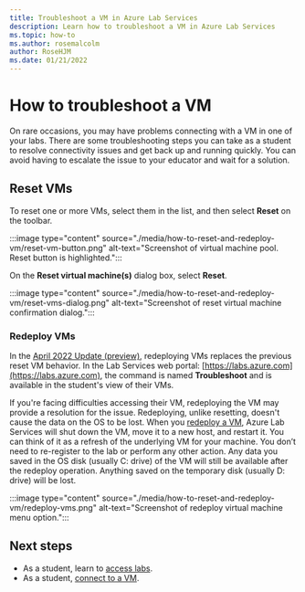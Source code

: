 ```yaml
---
title: Troubleshoot a VM in Azure Lab Services
description: Learn how to troubleshoot a VM in Azure Lab Services
ms.topic: how-to
ms.author: rosemalcolm
author: RoseHJM
ms.date: 01/21/2022
---
```

<!-- As a student, I want to be able to troubleshoot connectivity problems with my VM so that I can get back up and running quickly, without having to escalate an issue -->

# How to troubleshoot a VM
On rare occasions, you may have problems connecting with a VM in one of your labs. There are some troubleshooting steps you can take as a student to resolve connectivity issues and get back up and running quickly. You can avoid having to escalate the issue to your educator and wait for a solution.

## Reset VMs

To reset one or more VMs, select them in the list, and then select **Reset** on the toolbar.

:::image type="content" source="./media/how-to-reset-and-redeploy-vm/reset-vm-button.png" alt-text="Screenshot of virtual machine pool.  Reset button is highlighted.":::

On the **Reset virtual machine(s)** dialog box, select **Reset**.

:::image type="content" source="./media/how-to-reset-and-redeploy-vm/reset-vms-dialog.png" alt-text="Screenshot of reset virtual machine confirmation dialog.":::

### Redeploy VMs

In the [April 2022 Update (preview)](lab-services-whats-new.md), redeploying VMs replaces the previous reset VM behavior.  In the Lab Services web portal: [https://labs.azure.com](https://labs.azure.com), the command is named **Troubleshoot** and is available in the student's view of their VMs.

If you're facing difficulties accessing their VM, redeploying the VM may provide a resolution for the issue. Redeploying, unlike resetting, doesn't cause the data on the OS to be lost.  When you [redeploy a VM](/troubleshoot/azure/virtual-machines/redeploy-to-new-node-windows), Azure Lab Services will shut down the VM, move it to a new host, and restart it.  You can think of it as a refresh of the underlying VM for your machine.  You don’t need to re-register to the lab or perform any other action.  Any data you saved in the OS disk (usually C: drive) of the VM will still be available after the redeploy operation.  Anything saved on the temporary disk (usually D: drive) will be lost.

:::image type="content" source="./media/how-to-reset-and-redeploy-vm/redeploy-vms.png" alt-text="Screenshot of redeploy virtual machine menu option.":::

## Next steps

- As a student, learn to [access labs](how-to-use-lab.md).
- As a student, [connect to a VM](connect-virtual-machine.md).
